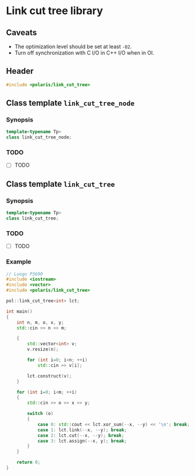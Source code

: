 # Link cut tree library

## Caveats
- The optimization level should be set at least `-O2`.
- Turn off synchronization with C I/O in C++ I/O when in OI.

## Header
```cpp
#include <polaris/link_cut_tree>
```

## Class template `link_cut_tree_node`
### Synopsis
```cpp
template<typename Tp>
class link_cut_tree_node;
```

### TODO
- [ ] TODO

## Class template `link_cut_tree`
### Synopsis
```cpp
template<typename Tp>
class link_cut_tree;
```

### TODO
- [ ] TODO

### Example
```cpp
// Luogu P3690
#include <iostream>
#include <vector>
#include <polaris/link_cut_tree>

pol::link_cut_tree<int> lct;

int main()
{
    int n, m, o, x, y;
    std::cin >> n >> m;

    {
        std::vector<int> v;
        v.resize(n);

        for (int i=0; i<n; ++i)
            std::cin >> v[i];

        lct.construct(v);
    }

    for (int i=0; i<m; ++i)
    {
        std::cin >> o >> x >> y;

        switch (o)
        {
            case 0: std::cout << lct.xor_sum(--x, --y) << '\n'; break;
            case 1: lct.link(--x, --y); break;
            case 2: lct.cut(--x, --y); break;
            case 3: lct.assign(--x, y); break;
        }
    }

    return 0;
}
```
